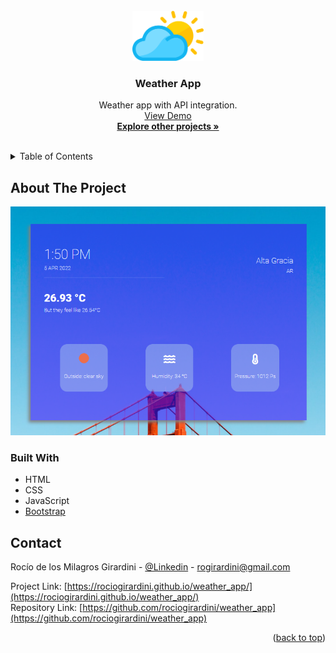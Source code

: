 <div id="top"></div>

<!-- PROJECT LOGO -->
<br />
<div align="center">
  <a href="https://github.com/rociogirardini/weather_app/">
    <img src="./media/weather_logo.webp" alt="Logo" height="80">
  </a>

<h3 align="center">Weather App</h3>

  <p align="center">
    Weather app with API integration.
    <br />
    <a href="https://rociogirardini.github.io/weather_app/">View Demo</a>
    <br />
    <a href="https://github.com/rociogirardini/"><strong>Explore other projects »</strong></a>
    <br />
    <br />
  </p>
</div>

<!-- TABLE OF CONTENTS -->
<details>
  <summary>Table of Contents</summary>
  <ol>
    <li>
      <a href="#about-the-project">About The Project</a>
      <ul>
        <li><a href="#built-with">Built With</a></li>
      </ul>
    </li>
    <li><a href="#contact">Contact</a></li>
  </ol>
</details>

<!-- ABOUT THE PROJECT -->
## About The Project

<img src="./media/project_preview.png" alt="Project preview">



### Built With

* HTML
* CSS
* JavaScript
* [Bootstrap](https://getbootstrap.com)

<!-- CONTACT -->
## Contact

Rocío de los Milagros Girardini - [@Linkedin](https://www.linkedin.com/in/rocio-girardini/) - rogirardini@gmail.com

Project Link: [https://rociogirardini.github.io/weather_app/](https://rociogirardini.github.io/weather_app/)
<br />
Repository Link: [https://github.com/rociogirardini/weather_app](https://github.com/rociogirardini/weather_app)

<p align="right">(<a href="#top">back to top</a>)</p>
